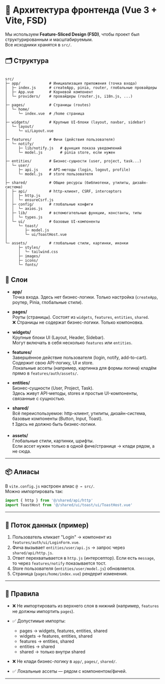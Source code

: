 # 📐 Архитектура фронтенда (Vue 3 + Vite, FSD)

Мы используем **Feature-Sliced Design (FSD)**, чтобы проект был структурированным и масштабируемым.  
Все исходники хранятся в `src/`.

## 🗂 Структура



```

src/
├─ app/             # Инициализация приложения (точка входа)
│  ├─ index.js      # createApp, pinia, router, глобальные провайдеры
│  ├─ App.vue       # Корневой компонент
│  └─ providers/    # провайдеры (router.js, i18n.js, ...)
│
├─ pages/           # Страницы (routes)
│  └─ home/
│     └─ index.vue  # /home страница
│
├─ widgets/         # Крупные UI-блоки (layout, navbar, sidebar)
│  └─ layout/
│     └─ ui/Layout.vue
│
├─ features/        # Фичи (действия пользователя)
│  └─ notify/
│     ├─ lib/notify.js   # функция показа уведомлений
│     └─ model.js        # pinia store, если нужен
│
├─ entities/        # Бизнес-сущности (user, project, task...)
│  └─ user/
│     ├─ api.js     # API-методы (login, logout, profile)
│     └─ model.js   # store пользователя
│
├─ shared/          # Общие ресурсы (библиотеки, утилиты, дизайн-система)
│  ├─ api/          # http-клиент, CSRF, interceptors
│  │  ├─ http.js
│  │  └─ ensureCsrf.js
│  ├─ config/       # глобальные конфиги
│  │  └─ axios.js
│  ├─ lib/          # вспомогательные функции, константы, типы
│  │  └─ types.js
│  └─ ui/           # базовые UI-компоненты
│     └─ toast/
│        ├─ model.js
│        └─ ui/ToastHost.vue
│
└─ assets/          # глобальные стили, картинки, иконки
      ├─ styles/
      │  └─ tailwind.css
      ├─ images/
      ├─ icons/
      └─ fonts/
```


## 🔑 Слои

- **app/**  
  Точка входа. Здесь нет бизнес-логики. Только настройка (`createApp`, роутер, Pinia, глобальные стили).

- **pages/**  
  Роуты (страницы). Состоят из `widgets`, `features`, `entities`, `shared`.  
  ❌ Страницы не содержат бизнес-логики. Только компоновка.

- **widgets/**  
  Крупные блоки UI (Layout, Header, Sidebar).  
  Могут включать в себя несколько `features` или `entities`.

- **features/**  
  Завершённое действие пользователя (login, notify, add-to-cart).  
  Содержит свою API-логику, UI и store.  
  Локальные ассеты (например, картинка для формы логина) кладём прямо в `features/auth/assets/`.

- **entities/**  
  Бизнес-сущности (User, Project, Task).  
  Здесь живут API-методы, stores и простые UI-компоненты, связанные с сущностью.

- **shared/**  
  Всё переиспользуемое: http-клиент, утилиты, дизайн-система, базовые компоненты (Button, Input, Toast).  
  ❗ Здесь не должно быть бизнес-логики.

- **assets/**  
  Глобальные стили, картинки, шрифты.  
  Если ассет нужен только в одной фиче/странице → клади рядом, а не сюда.

---

## 📦 Алиасы

В `vite.config.js` настроен алиас `@ → src/`.  
Можно импортировать так:
```js
import { http } from '@/shared/api/http'
import ToastHost from '@/shared/ui/toast/ui/ToastHost.vue'
````

---

## 🚦 Поток данных (пример)

1. Пользователь кликает "Login" → компонент из `features/auth/ui/LoginForm.vue`.
2. Фича вызывает `entities/user/api.js` → запрос через `shared/api/http.js`.
3. Ответ перехватывается в `http.js` (интерсептор). Если есть `message`, то через `features/notify` показывается тост.
4. Store пользователя (`entities/user/model.js`) обновляется.
5. Страница (`pages/home/index.vue`) рендерит изменения.

---

## 📝 Правила

* ❌ Не импортировать из верхнего слоя в нижний (например, `features` не должны импортить `pages`).
* ✅ Допустимые импорты:

    * pages → widgets, features, entities, shared
    * widgets → features, entities, shared
    * features → entities, shared
    * entities → shared
    * shared → только внутри shared
* ❌ Не клади бизнес-логику в `app/`, `pages/`, `shared/`.
* ✅ Локальные ассеты — рядом с компонентом/фичей.

---